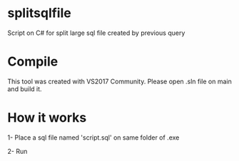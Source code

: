 # splitsqlfile
Script on C# for split large sql file created by previous query
# Compile
This tool was created with VS2017 Community. Please open .sln file on main and build it.
# How it works
1- Place a sql file named 'script.sql' on same folder of .exe

2- Run
